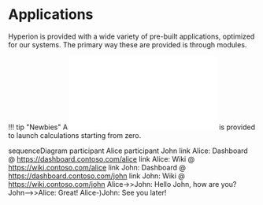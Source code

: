 # Applications

Hyperion is provided with a wide variety of pre-built applications, optimized for our systems. The primary way these are provided is through modules.

!!! tip "Newbies"
    A ![guide for a new users](Training/introduction/1_introduction.md) is provided to launch calculations starting from zero.



sequenceDiagram
    participant Alice
    participant John
    link Alice: Dashboard @ https://dashboard.contoso.com/alice
    link Alice: Wiki @ https://wiki.contoso.com/alice
    link John: Dashboard @ https://dashboard.contoso.com/john
    link John: Wiki @ https://wiki.contoso.com/john
    Alice->>John: Hello John, how are you?
    John-->>Alice: Great!
    Alice-)John: See you later!
